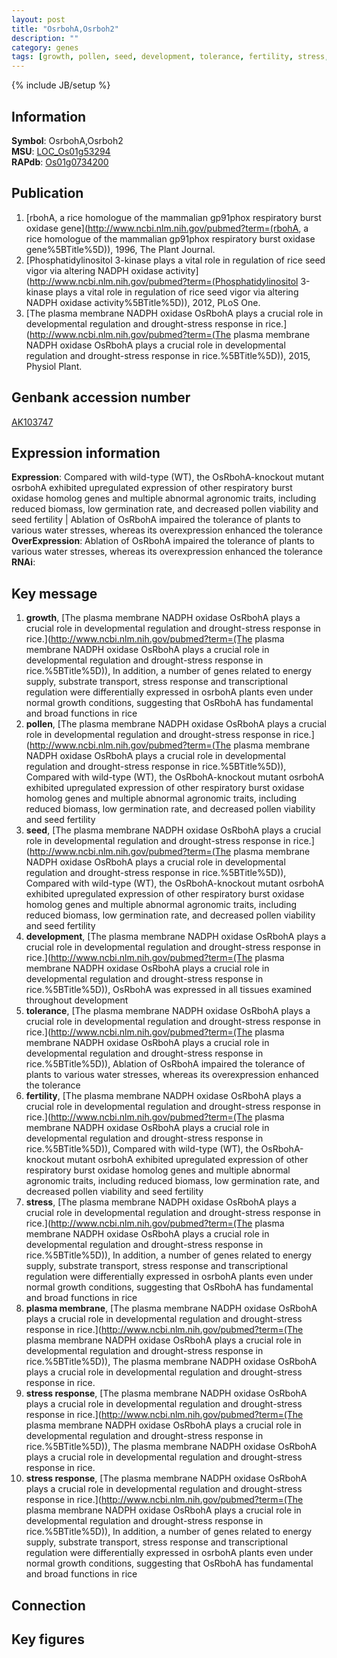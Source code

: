 ```yaml
---
layout: post
title: "OsrbohA,Osrboh2"
description: ""
category: genes
tags: [growth, pollen, seed, development, tolerance, fertility, stress, plasma membrane, stress response, Gene]
---
```

{% include JB/setup %}

## Information
__Symbol__: OsrbohA,Osrboh2  
__MSU__: [LOC_Os01g53294](http://rice.plantbiology.msu.edu/cgi-bin/ORF_infopage.cgi?orf=LOC_Os01g53294)  
__RAPdb__: [Os01g0734200](http://rapdb.dna.affrc.go.jp/viewer/gbrowse_details/irgsp1?name=Os01g0734200)  

## Publication
1. [rbohA, a rice homologue of the mammalian gp91phox respiratory burst oxidase gene](http://www.ncbi.nlm.nih.gov/pubmed?term=(rbohA, a rice homologue of the mammalian gp91phox respiratory burst oxidase gene%5BTitle%5D)), 1996, The Plant Journal.
2. [Phosphatidylinositol 3-kinase plays a vital role in regulation of rice seed vigor via altering NADPH oxidase activity](http://www.ncbi.nlm.nih.gov/pubmed?term=(Phosphatidylinositol 3-kinase plays a vital role in regulation of rice seed vigor via altering NADPH oxidase activity%5BTitle%5D)), 2012, PLoS One.
3. [The plasma membrane NADPH oxidase OsRbohA plays a crucial role in developmental regulation and drought-stress response in rice.](http://www.ncbi.nlm.nih.gov/pubmed?term=(The plasma membrane NADPH oxidase OsRbohA plays a crucial role in developmental regulation and drought-stress response in rice.%5BTitle%5D)), 2015, Physiol Plant.

## Genbank accession number
[AK103747](http://www.ncbi.nlm.nih.gov/nuccore/AK103747)

## Expression information
__Expression__: Compared with wild-type (WT), the OsRbohA-knockout mutant osrbohA exhibited upregulated expression of other respiratory burst oxidase homolog genes and multiple abnormal agronomic traits, including reduced biomass, low germination rate, and decreased pollen viability and seed fertility |  Ablation of OsRbohA impaired the tolerance of plants to various water stresses, whereas its overexpression enhanced the tolerance  
__OverExpression__: Ablation of OsRbohA impaired the tolerance of plants to various water stresses, whereas its overexpression enhanced the tolerance  
__RNAi__:  

## Key message
1. __growth__, [The plasma membrane NADPH oxidase OsRbohA plays a crucial role in developmental regulation and drought-stress response in rice.](http://www.ncbi.nlm.nih.gov/pubmed?term=(The plasma membrane NADPH oxidase OsRbohA plays a crucial role in developmental regulation and drought-stress response in rice.%5BTitle%5D)),  In addition, a number of genes related to energy supply, substrate transport, stress response and transcriptional regulation were differentially expressed in osrbohA plants even under normal growth conditions, suggesting that OsRbohA has fundamental and broad functions in rice
2. __pollen__, [The plasma membrane NADPH oxidase OsRbohA plays a crucial role in developmental regulation and drought-stress response in rice.](http://www.ncbi.nlm.nih.gov/pubmed?term=(The plasma membrane NADPH oxidase OsRbohA plays a crucial role in developmental regulation and drought-stress response in rice.%5BTitle%5D)),  Compared with wild-type (WT), the OsRbohA-knockout mutant osrbohA exhibited upregulated expression of other respiratory burst oxidase homolog genes and multiple abnormal agronomic traits, including reduced biomass, low germination rate, and decreased pollen viability and seed fertility
3. __seed__, [The plasma membrane NADPH oxidase OsRbohA plays a crucial role in developmental regulation and drought-stress response in rice.](http://www.ncbi.nlm.nih.gov/pubmed?term=(The plasma membrane NADPH oxidase OsRbohA plays a crucial role in developmental regulation and drought-stress response in rice.%5BTitle%5D)),  Compared with wild-type (WT), the OsRbohA-knockout mutant osrbohA exhibited upregulated expression of other respiratory burst oxidase homolog genes and multiple abnormal agronomic traits, including reduced biomass, low germination rate, and decreased pollen viability and seed fertility
4. __development__, [The plasma membrane NADPH oxidase OsRbohA plays a crucial role in developmental regulation and drought-stress response in rice.](http://www.ncbi.nlm.nih.gov/pubmed?term=(The plasma membrane NADPH oxidase OsRbohA plays a crucial role in developmental regulation and drought-stress response in rice.%5BTitle%5D)),  OsRbohA was expressed in all tissues examined throughout development
5. __tolerance__, [The plasma membrane NADPH oxidase OsRbohA plays a crucial role in developmental regulation and drought-stress response in rice.](http://www.ncbi.nlm.nih.gov/pubmed?term=(The plasma membrane NADPH oxidase OsRbohA plays a crucial role in developmental regulation and drought-stress response in rice.%5BTitle%5D)),  Ablation of OsRbohA impaired the tolerance of plants to various water stresses, whereas its overexpression enhanced the tolerance
6. __fertility__, [The plasma membrane NADPH oxidase OsRbohA plays a crucial role in developmental regulation and drought-stress response in rice.](http://www.ncbi.nlm.nih.gov/pubmed?term=(The plasma membrane NADPH oxidase OsRbohA plays a crucial role in developmental regulation and drought-stress response in rice.%5BTitle%5D)),  Compared with wild-type (WT), the OsRbohA-knockout mutant osrbohA exhibited upregulated expression of other respiratory burst oxidase homolog genes and multiple abnormal agronomic traits, including reduced biomass, low germination rate, and decreased pollen viability and seed fertility
7. __stress__, [The plasma membrane NADPH oxidase OsRbohA plays a crucial role in developmental regulation and drought-stress response in rice.](http://www.ncbi.nlm.nih.gov/pubmed?term=(The plasma membrane NADPH oxidase OsRbohA plays a crucial role in developmental regulation and drought-stress response in rice.%5BTitle%5D)),  In addition, a number of genes related to energy supply, substrate transport, stress response and transcriptional regulation were differentially expressed in osrbohA plants even under normal growth conditions, suggesting that OsRbohA has fundamental and broad functions in rice
8. __plasma membrane__, [The plasma membrane NADPH oxidase OsRbohA plays a crucial role in developmental regulation and drought-stress response in rice.](http://www.ncbi.nlm.nih.gov/pubmed?term=(The plasma membrane NADPH oxidase OsRbohA plays a crucial role in developmental regulation and drought-stress response in rice.%5BTitle%5D)), The plasma membrane NADPH oxidase OsRbohA plays a crucial role in developmental regulation and drought-stress response in rice.
9. __stress response__, [The plasma membrane NADPH oxidase OsRbohA plays a crucial role in developmental regulation and drought-stress response in rice.](http://www.ncbi.nlm.nih.gov/pubmed?term=(The plasma membrane NADPH oxidase OsRbohA plays a crucial role in developmental regulation and drought-stress response in rice.%5BTitle%5D)), The plasma membrane NADPH oxidase OsRbohA plays a crucial role in developmental regulation and drought-stress response in rice.
10. __stress response__, [The plasma membrane NADPH oxidase OsRbohA plays a crucial role in developmental regulation and drought-stress response in rice.](http://www.ncbi.nlm.nih.gov/pubmed?term=(The plasma membrane NADPH oxidase OsRbohA plays a crucial role in developmental regulation and drought-stress response in rice.%5BTitle%5D)),  In addition, a number of genes related to energy supply, substrate transport, stress response and transcriptional regulation were differentially expressed in osrbohA plants even under normal growth conditions, suggesting that OsRbohA has fundamental and broad functions in rice

## Connection

## Key figures


